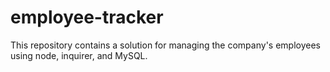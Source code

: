 # employee-tracker
This repository contains a solution for managing the company's employees using node, inquirer, and MySQL.
